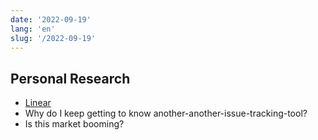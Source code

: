 ```yaml
---
date: '2022-09-19'
lang: 'en'
slug: '/2022-09-19'
---
```


## Personal Research

- [Linear](https://linear.app/)
- Why do I keep getting to know another-another-issue-tracking-tool?
- Is this market booming?
